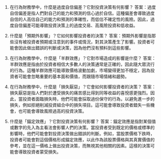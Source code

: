 

1. 在行為財務學中，什麼是過度自信偏差？它對投資決策有何影響？
答案：過度自信偏差是指人們對自己的能力和預測的信心過於自信。這種偏差會導致過度自信的人高估自己的能力和預測的準確性，而低估不確定性的風險。因此，過度自信偏差可能導致投資決策上的過度交易、高風險投資和低收益。

2. 什麼是「預期外影響」？它如何影響投資者的決策？
答案：預期外影響是指那些沒有被投資者預期或注意到的事件或情況，對其決策產生了影響。投資者可能會因此做出錯誤的判斷或決策，因為他們沒有預料到這些影響。

3. 在行為財務學中，什麼是「羊群效應」？它對市場造成的影響是什麼？
答案：羊群效應是指由於投資者相信大多數人的決策通常是正確的，因此隨大眾流行的行為。這種羊群效應可能導致價格波動加劇，市場變得更加不穩定，因為投資者可能會忽略重要的基本面和價值，而跟隨市場情緒和趨勢。

4. 在行為財務學中，什麼是「損失厭惡」？它會如何影響投資者的決策？
答案：損失厭惡是指人們對於遭受損失的痛苦感比得到同等收益的喜悅感更強烈。因此，當投資者面臨損失時，他們可能會採取過份保守的行為，以避免進一步的損失，例如拒絕削減投資組合中的損失項目。這可能會導致投資者錯失一些機會，也可能會導致風險過高的投資決策。

5. 什麼是「錨定效應」？它對投資決策有何影響？
答案：錨定效應是指對某個值或數字的先入為主看法會影響人們的決策。當投資者受到既定的價格或標準的影響時，他們可能會對投資決策做出錯誤的判斷。例如，當股票價格下跌時，投資者可能會對這個價格形成錨定效應，以此作為該股票價格與其真實價值的參考，並在這一價格上做出投資決策，而無視其他相關的因素。這樣的決策可能會導致投資者蒙受損失。